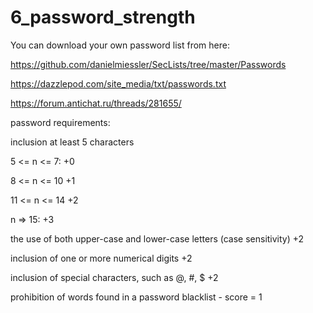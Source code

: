 # 6_password_strength

You can download your own password list from here:

https://github.com/danielmiessler/SecLists/tree/master/Passwords

https://dazzlepod.com/site_media/txt/passwords.txt

https://forum.antichat.ru/threads/281655/

password requirements:

inclusion at least 5 characters

5 <= n <= 7: +0

8 <= n <= 10 +1

11 <= n <= 14 +2

n => 15: +3

the use of both upper-case and lower-case letters (case sensitivity) +2

inclusion of one or more numerical digits +2

inclusion of special characters, such as @, #, $ +2

prohibition of words found in a password blacklist - score = 1